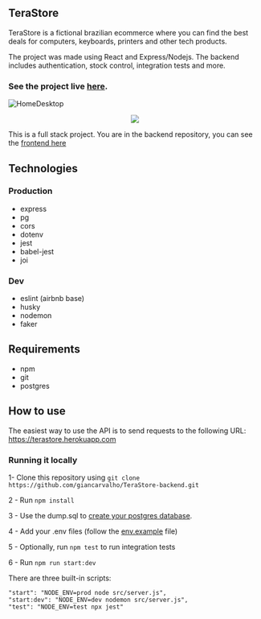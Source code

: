 ## TeraStore

TeraStore is a fictional brazilian ecommerce where you can find the best deals for computers, keyboards, printers and other tech products. 

The project was made using React and Express/Nodejs. The backend includes authentication, stock control, integration tests and more. 

### See the project live [here](https://tera-store-frontend-ten.vercel.app).

![HomeDesktop](https://i.imgur.com/OwnJQHO.png)

<p align="center">
  <img src="https://i.imgur.com/sC3C5AY.png" />
</p>

This is a full stack project. You are in the backend repository, you can see the [frontend here](https://github.com/giancarvalho/TeraStore-frontend)

## Technologies

### Production
- express
- pg 
- cors
- dotenv
- jest 
- babel-jest
- joi

### Dev
- eslint (airbnb base)
- husky
- nodemon
- faker


## Requirements

- npm
- git
- postgres

## How to use

The easiest way to use the API is to send requests to the following URL: https://terastore.herokuapp.com

### Running it locally

1- Clone this repository using ```git clone https://github.com/giancarvalho/TeraStore-backend.git```

2 - Run ```npm install``` 

3 - Use the dump.sql to [create your postgres database](https://www.postgresql.org/docs/9.4/backup-dump.html).

4 - Add your .env files (follow the [env.example](https://github.com/giancarvalho/TeraStore-backend/blob/9a7ba8c6f73b3eedcc4308618a9eca07bd02c54e/.env.example) file)

5 - Optionally, run ```npm test``` to run integration tests

6 - Run ```npm run start:dev```

There are three built-in scripts:

    "start": "NODE_ENV=prod node src/server.js",
    "start:dev": "NODE_ENV=dev nodemon src/server.js",
    "test": "NODE_ENV=test npx jest"

